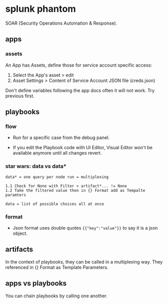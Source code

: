 # splunk phantom

SOAR (Security Operations Automation & Response).

## apps

### assets

An App has Assets, define those for service account specific access:

1. Select the App's asset > edit
2. Asset Settings > Content of Service Account JSON file (creds.json)

Don't define variables following the app docs often it will not work. Try previous first.

## playbooks

### flow

- Run for a specific case from the debug panel.

- If you edit the Playbook code with UI Editor, Visual Editor won't be available anymore until all changes revert.

### star wars: data vs data*

    data* = one query per node run = multiplexing

    1.1 Check for None with Filter > artifact*... != None
    1.2 Take the filtered value then in {} Format add as Tempalte paramters

    data = list of possible choices all at once

### format

- Json format uses double quotes ```{{"key":"value"}}``` to say it is a json object.

## artifacts

In the context of playbooks, they can be called in a multiplexing way.
They referenced in {} Format as Template Parameters.

## apps vs playbooks

You can chain playbooks by calling one another.
